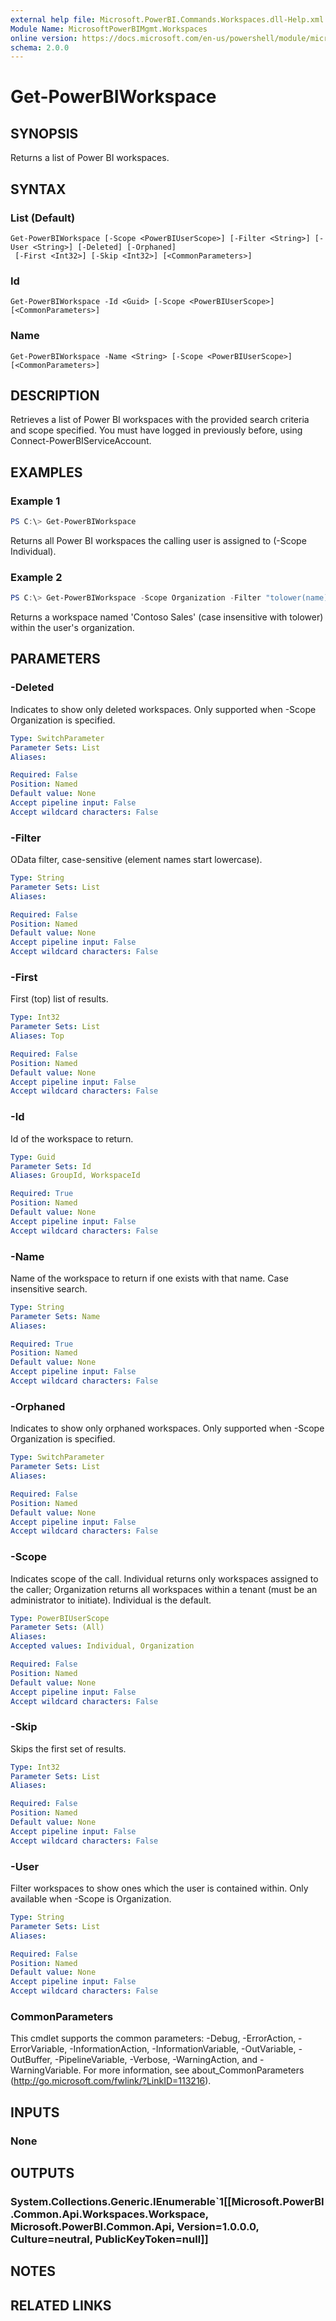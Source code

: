 ```yaml
---
external help file: Microsoft.PowerBI.Commands.Workspaces.dll-Help.xml
Module Name: MicrosoftPowerBIMgmt.Workspaces
online version: https://docs.microsoft.com/en-us/powershell/module/microsoftpowerbimgmt.workspaces/get-powerbiworkspace?view=powerbi-ps
schema: 2.0.0
---
```


# Get-PowerBIWorkspace

## SYNOPSIS
Returns a list of Power BI workspaces.

## SYNTAX

### List (Default)
```
Get-PowerBIWorkspace [-Scope <PowerBIUserScope>] [-Filter <String>] [-User <String>] [-Deleted] [-Orphaned]
 [-First <Int32>] [-Skip <Int32>] [<CommonParameters>]
```

### Id
```
Get-PowerBIWorkspace -Id <Guid> [-Scope <PowerBIUserScope>] [<CommonParameters>]
```

### Name
```
Get-PowerBIWorkspace -Name <String> [-Scope <PowerBIUserScope>] [<CommonParameters>]
```

## DESCRIPTION
Retrieves a list of Power BI workspaces with the provided search criteria and scope specified.
You must have logged in previously before, using Connect-PowerBIServiceAccount.

## EXAMPLES

### Example 1
```powershell
PS C:\> Get-PowerBIWorkspace
```

Returns all Power BI workspaces the calling user is assigned to (-Scope Individual).

### Example 2
```powershell
PS C:\> Get-PowerBIWorkspace -Scope Organization -Filter "tolower(name) eq 'contoso sales'"
```

Returns a workspace named 'Contoso Sales' (case insensitive with tolower) within the user's organization.

## PARAMETERS

### -Deleted
Indicates to show only deleted workspaces. Only supported when -Scope Organization is specified.

```yaml
Type: SwitchParameter
Parameter Sets: List
Aliases:

Required: False
Position: Named
Default value: None
Accept pipeline input: False
Accept wildcard characters: False
```

### -Filter
OData filter, case-sensitive (element names start lowercase).

```yaml
Type: String
Parameter Sets: List
Aliases:

Required: False
Position: Named
Default value: None
Accept pipeline input: False
Accept wildcard characters: False
```

### -First
First (top) list of results.

```yaml
Type: Int32
Parameter Sets: List
Aliases: Top

Required: False
Position: Named
Default value: None
Accept pipeline input: False
Accept wildcard characters: False
```

### -Id
Id of the workspace to return.

```yaml
Type: Guid
Parameter Sets: Id
Aliases: GroupId, WorkspaceId

Required: True
Position: Named
Default value: None
Accept pipeline input: False
Accept wildcard characters: False
```

### -Name
Name of the workspace to return if one exists with that name. Case insensitive search.

```yaml
Type: String
Parameter Sets: Name
Aliases:

Required: True
Position: Named
Default value: None
Accept pipeline input: False
Accept wildcard characters: False
```

### -Orphaned
Indicates to show only orphaned workspaces. Only supported when -Scope Organization is specified.

```yaml
Type: SwitchParameter
Parameter Sets: List
Aliases:

Required: False
Position: Named
Default value: None
Accept pipeline input: False
Accept wildcard characters: False
```

### -Scope
Indicates scope of the call. Individual returns only workspaces assigned to the caller; Organization returns all workspaces within a tenant (must be an administrator to initiate). Individual is the default.

```yaml
Type: PowerBIUserScope
Parameter Sets: (All)
Aliases:
Accepted values: Individual, Organization

Required: False
Position: Named
Default value: None
Accept pipeline input: False
Accept wildcard characters: False
```

### -Skip
Skips the first set of results.

```yaml
Type: Int32
Parameter Sets: List
Aliases:

Required: False
Position: Named
Default value: None
Accept pipeline input: False
Accept wildcard characters: False
```

### -User
Filter workspaces to show ones which the user is contained within. Only available when -Scope is Organization.

```yaml
Type: String
Parameter Sets: List
Aliases:

Required: False
Position: Named
Default value: None
Accept pipeline input: False
Accept wildcard characters: False
```

### CommonParameters
This cmdlet supports the common parameters: -Debug, -ErrorAction, -ErrorVariable, -InformationAction, -InformationVariable, -OutVariable, -OutBuffer, -PipelineVariable, -Verbose, -WarningAction, and -WarningVariable. For more information, see about_CommonParameters (http://go.microsoft.com/fwlink/?LinkID=113216).

## INPUTS

### None

## OUTPUTS

### System.Collections.Generic.IEnumerable`1[[Microsoft.PowerBI.Common.Api.Workspaces.Workspace, Microsoft.PowerBI.Common.Api, Version=1.0.0.0, Culture=neutral, PublicKeyToken=null]]

## NOTES

## RELATED LINKS
